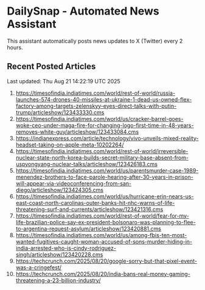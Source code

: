 # DailySnap - Automated News Assistant

This assistant automatically posts news updates to X (Twitter) every 2 hours.

## Recent Posted Articles

Last updated: Thu Aug 21 14:22:19 UTC 2025

1. https://timesofindia.indiatimes.com/world/rest-of-world/russia-launches-574-drones-40-missiles-at-ukraine-1-dead-us-owned-flex-factory-among-targets-zelenskyy-eyes-direct-talks-with-putin-trump/articleshow/123433330.cms
2. https://timesofindia.indiatimes.com/world/us/cracker-barrel-goes-woke-ceo-under-maga-fire-for-changing-logo-first-time-in-48-years-removes-white-guy/articleshow/123433084.cms
3. https://indianexpress.com/article/technology/vivo-unveils-mixed-reality-headset-taking-on-apple-meta-10202264/
4. https://timesofindia.indiatimes.com/world/rest-of-world/irreversible-nuclear-state-north-korea-builds-secret-military-base-absent-from-uspyongyang-nuclear-talks/articleshow/123426183.cms
5. https://timesofindia.indiatimes.com/world/us/parentsmurder-case-1989-menendez-brothers-to-face-parole-hearing-after-30-years-in-prison-will-appear-via-videoconferencing-from-san-diego/articleshow/123424305.cms
6. https://timesofindia.indiatimes.com/world/us/hurricane-erin-nears-us-east-coast-north-carolinas-outer-banks-hit-nhc-warns-of-life-threatening-surf-and-currents/articleshow/123421316.cms
7. https://timesofindia.indiatimes.com/world/rest-of-world/fear-for-my-life-brazilian-police-say-ex-president-bolsonaro-was-planning-to-flee-to-argentina-request-asylum/articleshow/123420881.cms
8. https://timesofindia.indiatimes.com/world/us/among-fbis-ten-most-wanted-fugitives-caught-woman-accused-of-sons-murder-hiding-in-india-arrested-who-is-cindy-rodriguez-singh/articleshow/123420228.cms
9. https://techcrunch.com/2025/08/20/google-sorry-but-that-pixel-event-was-a-cringefest/
10. https://techcrunch.com/2025/08/20/india-bans-real-money-gaming-threatening-a-23-billion-industry/
